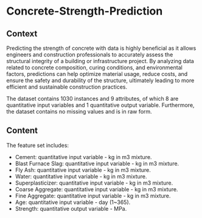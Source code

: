 # Concrete-Strength-Prediction

## Context
Predicting the strength of concrete with data is highly beneficial as it allows engineers and construction professionals to accurately assess the structural integrity of a building or infrastructure project. By analyzing data related to concrete composition, curing conditions, and environmental factors, predictions can help optimize material usage, reduce costs, and ensure the safety and durability of the structure, ultimately leading to more efficient and sustainable construction practices.

The dataset contains 1030 instances and 9 attributes, of which 8 are quantitative input variables and 1 quantitative output variable. Furthermore, the dataset contains no missing values and is in raw form.

## Content
The feature set includes:
* Cement: quantitative input variable - kg in m3 mixture.
* Blast Furnace Slag: quantitative input variable - kg in m3 mixture.
* Fly Ash: quantitative input variable - kg in m3 mixture.
* Water: quantitative input variable - kg in m3 mixture.
* Superplasticizer: quantitative input variable - kg in m3 mixture.
* Coarse Aggregate: quantitative input variable - kg in m3 mixture.
* Fine Aggregate: quantitative input variable - kg in m3 mixture.
* Age: quantitative input variable - day (1~365).
* Strength: quantitative output variable - MPa.
